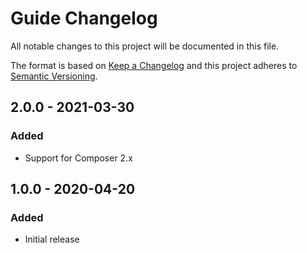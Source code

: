 # Guide Changelog

All notable changes to this project will be documented in this file.

The format is based on [Keep a Changelog](http://keepachangelog.com/) and this project adheres to [Semantic Versioning](http://semver.org/).

## 2.0.0 - 2021-03-30
### Added
- Support for Composer 2.x

## 1.0.0 - 2020-04-20
### Added
- Initial release
